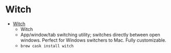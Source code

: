 # Witch
- [Witch](https://manytricks.com/witch/)
  -  Witch
  - App/window/tab switching utility; switches directly between open windows. Perfect for Windows switchers to Mac. Fully customizable.
  - `brew cask install witch`
